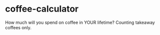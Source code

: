 # coffee-calculator
How much will you spend on coffee in YOUR lifetime? Counting takeaway coffees only. 
